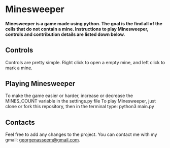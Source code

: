 # Minesweeper

#### Minesweeper is a game made using python. The goal is the find all of the cells that do not contain a mine. Instructions to play Minesweeper, controls and contribution details are listed down below.

## Controls
Controls are pretty simple. Right click to open a empty mine, and left click to mark a mine.

## Playing Minesweeper
To make the game easier or harder, increase or decrease the MINES_COUNT variable in the settings.py file
To play Minesweeper, just clone or fork this repository, then in the terminal type: python3 main.py

## Contacts
Feel free to add any changes to the project. 
You can contact me with my gmail: georgenasseem@gmail.com.